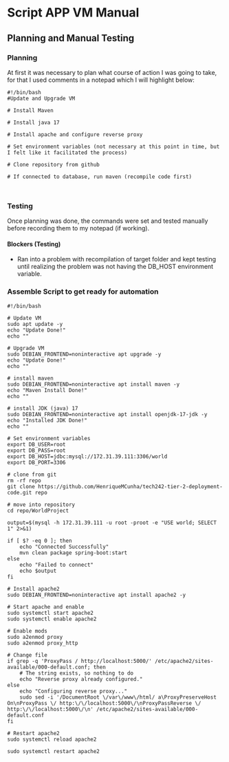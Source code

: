 # Script APP VM Manual


## Planning and Manual Testing

### Planning

At first it was necessary to plan what course of action I was going to take, for that I used comments in a notepad which I will highlight below:

```
#!/bin/bash
#Update and Upgrade VM

# Install Maven

# Install java 17

# Install apache and configure reverse proxy

# Set environment variables (not necessary at this point in time, but I felt like it facilitated the process)

# Clone repository from github

# If connected to database, run maven (recompile code first)



```

### Testing

Once planning was done, the commands were set and tested manually before recording them to my notepad (if working).

#### Blockers (Testing)

* Ran into a problem with recompilation of target folder and kept testing until realizing the problem was not having the DB_HOST environment variable.

### Assemble Script to get ready for automation

```
#!/bin/bash
 
# Update VM
sudo apt update -y
echo "Update Done!"
echo ""
 
# Upgrade VM
sudo DEBIAN_FRONTEND=noninteractive apt upgrade -y
echo "Update Done!"
echo ""
 
# install maven
sudo DEBIAN_FRONTEND=noninteractive apt install maven -y
echo "Maven Install Done!"
echo ""
 
# install JDK (java) 17
sudo DEBIAN_FRONTEND=noninteractive apt install openjdk-17-jdk -y
echo "Installed JDK Done!"
echo ""
 
# Set environment variables
export DB_USER=root
export DB_PASS=root
export DB_HOST=jdbc:mysql://172.31.39.111:3306/world
export DB_PORT=3306
 
# clone from git
rm -rf repo
git clone https://github.com/HenriqueMCunha/tech242-tier-2-deployment-code.git repo
 
# move into repository
cd repo/WorldProject
 
output=$(mysql -h 172.31.39.111 -u root -proot -e "USE world; SELECT 1" 2>&1)
 
if [ $? -eq 0 ]; then
    echo "Connected Successfully"
    mvn clean package spring-boot:start
else
    echo "Failed to connect"
    echo $output
fi
 
# Install apache2
sudo DEBIAN_FRONTEND=noninteractive apt install apache2 -y
 
# Start apache and enable
sudo systemctl start apache2
sudo systemctl enable apache2
 
# Enable mods
sudo a2enmod proxy
sudo a2enmod proxy_http
 
# Change file
if grep -q 'ProxyPass / http://localhost:5000/' /etc/apache2/sites-available/000-default.conf; then
    # The string exists, so nothing to do
    echo "Reverse proxy already configured."
else
    echo "Configuring reverse proxy..."
    sudo sed -i '/DocumentRoot \/var\/www\/html/ a\ProxyPreserveHost On\nProxyPass \/ http:\/\/localhost:5000\/\nProxyPassReverse \/ http:\/\/localhost:5000\/\n' /etc/apache2/sites-available/000-default.conf
fi
 
# Restart apache2
sudo systemctl reload apache2

sudo systemctl restart apache2
```